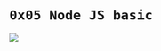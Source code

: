 # `0x05 Node JS basic`

![](https://blog.appsignal.com/_next/image?url=%2Fimages%2Fblog%2F2022-11%2Fnode19.png&w=1200&q=50)
